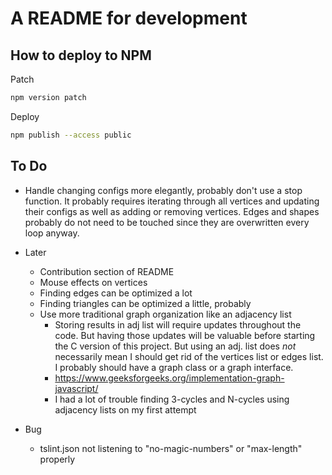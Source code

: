 # A README for development

## How to deploy to NPM

Patch

```sh
npm version patch
```

Deploy

```sh
npm publish --access public
```

## To Do

- Handle changing configs more elegantly, probably don't use a stop function. It probably requires iterating through all vertices and updating their configs as well as adding or removing vertices. Edges and shapes probably do not need to be touched since they are overwritten every loop anyway.

- Later
  - Contribution section of README
  - Mouse effects on vertices
  - Finding edges can be optimized a lot
  - Finding triangles can be optimized a little, probably
  - Use more traditional graph organization like an adjacency list
    - Storing results in adj list will require updates throughout the code. But having those updates will be valuable before starting the C version of this project. But using an adj. list does _not_ necessarily mean I should get rid of the vertices list or edges list. I probably should have a graph class or a graph interface.
    - https://www.geeksforgeeks.org/implementation-graph-javascript/
    - I had a lot of trouble finding 3-cycles and N-cycles using adjacency lists on my first attempt

- Bug
  - tslint.json not listening to "no-magic-numbers" or "max-length" properly
